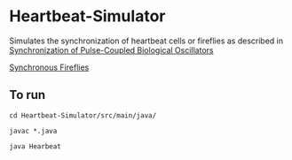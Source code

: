 # Heartbeat-Simulator
Simulates the synchronization of heartbeat cells or fireflies as described in [Synchronization of Pulse-Coupled Biological Oscillators](http://people.cs.georgetown.edu/~cnewport/teaching/cosc844-spring17/pubs/synch-oscillators.pdf) 

[Synchronous Fireflies](https://www.nps.gov/grsm/learn/nature/fireflies.htm)


## To run
`cd Heartbeat-Simulator/src/main/java/`

`javac *.java`

`java Hearbeat`

